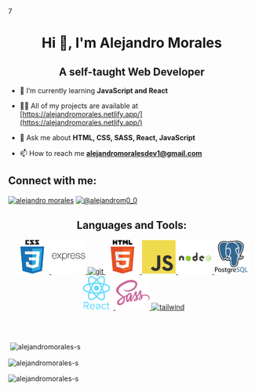 7<h1 align="center">Hi 👋, I'm Alejandro Morales</h1>
<h2 align="center">A self-taught Web Developer</h2>


- 🌱 I’m currently learning **JavaScript and React**

- 👨‍💻 All of my projects are available at [https://alejandromorales.netlify.app/](https://alejandromorales.netlify.app/)

- 💬 Ask me about **HTML, CSS, SASS, React, JavaScript**

- 📫 How to reach me **alejandromoralesdev1@gmail.com**

<h2 align="left">Connect with me:</h2>
<p align="left">
<a href="https://www.facebook.com/AlejandroMoralesEs/" target="blank"><img align="center" src="https://raw.githubusercontent.com/rahuldkjain/github-profile-readme-generator/master/src/images/icons/Social/facebook.svg" alt="alejandro morales" height="30" width="40" /></a>
<a href="https://instagram.com/alejandrom0_0" target="blank"><img align="center" src="https://raw.githubusercontent.com/rahuldkjain/github-profile-readme-generator/master/src/images/icons/Social/instagram.svg" alt="@alejandrom0_0" height="30" width="40" /></a>
</p>

<h2 align="center">Languages and Tools:</h2>
<p align="center"> <a href="https://www.w3schools.com/css/" target="_blank" rel="noreferrer"> <img src="https://raw.githubusercontent.com/devicons/devicon/master/icons/css3/css3-original-wordmark.svg" alt="css3" width="70" height="70"/> </a> <a href="https://expressjs.com" target="_blank" rel="noreferrer"> <img src="https://raw.githubusercontent.com/devicons/devicon/master/icons/express/express-original-wordmark.svg" alt="express" width="70" height="70"/> </a> <a href="https://git-scm.com/" target="_blank" rel="noreferrer"> <img src="https://www.vectorlogo.zone/logos/git-scm/git-scm-icon.svg" alt="git" width="70" height="70"/> </a> <a href="https://www.w3.org/html/" target="_blank" rel="noreferrer"> <img src="https://raw.githubusercontent.com/devicons/devicon/master/icons/html5/html5-original-wordmark.svg" alt="html5" width="70" height="70"/> </a> <a href="https://developer.mozilla.org/en-US/docs/Web/JavaScript" target="_blank" rel="noreferrer"> <img src="https://raw.githubusercontent.com/devicons/devicon/master/icons/javascript/javascript-original.svg" alt="javascript" width="70" height="70"/> </a> <a href="https://nodejs.org" target="_blank" rel="noreferrer"> <img src="https://raw.githubusercontent.com/devicons/devicon/master/icons/nodejs/nodejs-original-wordmark.svg" alt="nodejs" width="70" height="70"/> </a> <a href="https://www.postgresql.org" target="_blank" rel="noreferrer"> <img src="https://raw.githubusercontent.com/devicons/devicon/master/icons/postgresql/postgresql-original-wordmark.svg" alt="postgresql" width="70" height="70"/> </a> <a href="https://reactjs.org/" target="_blank" rel="noreferrer"> <img src="https://raw.githubusercontent.com/devicons/devicon/master/icons/react/react-original-wordmark.svg" alt="react" width="70" height="70"/> </a> <a href="https://sass-lang.com" target="_blank" rel="noreferrer"> <img src="https://raw.githubusercontent.com/devicons/devicon/master/icons/sass/sass-original.svg" alt="sass" width="70" height="70"/> </a> <a href="https://tailwindcss.com/" target="_blank" rel="noreferrer"> <img src="https://www.vectorlogo.zone/logos/tailwindcss/tailwindcss-icon.svg" alt="tailwind" width="70" height="70"/> </a> </p>

<br>
<br>


<p>&nbsp;<img align="center" src="https://github-readme-stats.vercel.app/api?username=alejandromorales-s&show_icons=true&locale=en" alt="alejandromorales-s" /></p>


<p><img align="center" src="https://github-readme-streak-stats.herokuapp.com/?user=alejandromorales-s&" alt="alejandromorales-s" /></p>

<p><img align="center" src="https://github-readme-stats.vercel.app/api/top-langs?username=alejandromorales-s&show_icons=true&locale=en&layout=compact" alt="alejandromorales-s" /></p>
